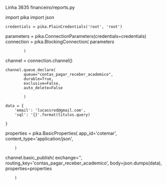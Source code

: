Linha 3635
financeiro/reports.py

import pika
import json

	credentials = pika.PlainCredentials('root', 'root')
parameters = pika.ConnectionParameters(credentials=credentials)
	connection = pika.BlockingConnection(
			parameters

			)
channel = connection.channel()

	channel.queue_declare(
			queue="contas_pagar_receber_academico",
			durable=True,
			exclusive=False,
			auto_delete=False

			)

	data = {
		'email': 'lucassrod@gmail.com',
		'sql': '{}'.format(titulos.query)

	}

properties = pika.BasicProperties(
		app_id='cotemar',
		content_type='application/json',

		)

channel.basic_publish(
		exchange='',
		routing_key='contas_pagar_receber_academico',
		body=json.dumps(data),
		properties=properties

		)
